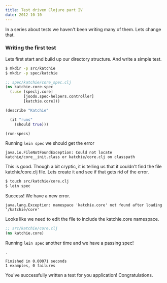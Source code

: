 ```yaml
---
title: Test driven Clojure part IV
date: 2012-10-10
---
```


In a series about tests we haven't been writing many of them. Lets change
that.

### Writing the first test

Lets first start and build up our directory structure. And write a simple test.

```bash
$ mkdir -p src/katchie
$ mkdir -p spec/katchie
```

```clojure
;; spec/katchie/core_spec.clj
(ns katchie.core-spec
  (:use [speclj.core]
        [joodo.spec-helpers.controller]
        [katchie.core]))

(describe "Katchie"

  (it "runs"
    (should true)))

(run-specs)
```

Running `lein spec` we should get the error

```text
java.io.FileNotFoundException: Could not locate katchie/core__init.class or katchie/core.clj on classpath
```

This is good. Though a bit cryptic, it is telling us that it couldn't find the file
katchie/core.clj file. Lets create it and see if that gets rid of the error.

```bash
$ touch src/katchie/core.clj
$ lein spec
```

Success! We have a new error.

```text
java.lang.Exception: namespace 'katchie.core' not found after loading '/katchie/core'
```

Looks like we need to edit the file to include the katchie.core namespace.

```clojure
;; src/katchie/core.clj
(ns katchie.core)
```

Running `lein spec` another time and we have a passing spec!

```text
.

Finished in 0.00071 seconds
1 examples, 0 failures
```

You've successfully written a test for you application! Congratulations.
